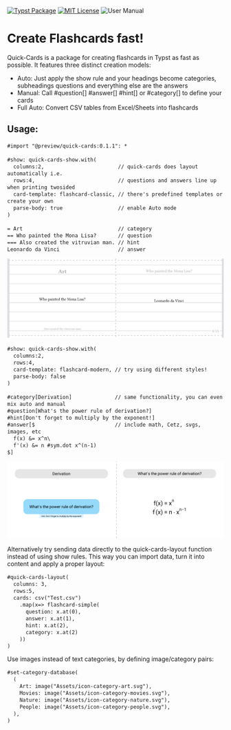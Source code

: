 [![Typst Package](https://img.shields.io/badge/dynamic/toml?url=https%3A%2F%2Fraw.githubusercontent.com%2FAnts-Aare%2Fquick-cards%2Fmain%2Ftypst.toml&query=%24.package.version&prefix=v&logo=typst&label=package&color=239DAD)](https://github.com/Ants-Aare/quick-cards)
[![MIT License](https://img.shields.io/badge/license-apache-blue)](https://github.com/Ants-Aare/quick-cards/blob/main/LICENSE)
![User Manual](https://img.shields.io/badge/manual-.pdf-purple)

# Create Flashcards fast!
Quick-Cards is a package for creating flashcards in Typst as fast as possible. It features three distinct creation models:
- Auto: Just apply the show rule and your headings become categories, subheadings questions and everything else are the answers
- Manual: Call #question[] #answer[] #hint[] or #category[] to define your cards
- Full Auto: Convert CSV tables from Excel/Sheets into flashcards

## Usage:
```typ
#import "@preview/quick-cards:0.1.1": *

#show: quick-cards-show.with(
  columns:2,                        // quick-cards does layout automatically i.e.
  rows:4,                           // questions and answers line up when printing twosided
  card-template: flashcard-classic, // there's predefined templates or create your own
  parse-body: true                  // enable Auto mode
)

= Art                               // category
== Who painted the Mona Lisa?       // question
=== Also created the vitruvian man. // hint
Leonardo da Vinci                   // answer

```
![Showcase](https://github.com/Ants-Aare/quick-cards/blob/main/examples/showcase.png)
```typ
#show: quick-cards-show.with(
  columns:2,
  rows:4,
  card-template: flashcard-modern, // try using different styles!
  parse-body: false
)

#category[Derivation]              // same functionality, you can even mix auto and manual
#question[What's the power rule of derivation?]
#hint[Don't forget to multiply by the exponent!]
#answer[$                          // include math, Cetz, svgs, images, etc 
  f(x) &= x^n\
  f'(x) &= n #sym.dot x^(n-1)
$]
```
![Showcase-Modern](https://github.com/Ants-Aare/quick-cards/blob/main/examples/showcase-modern.png)

Alternatively try sending data directly to the quick-cards-layout function instead of using show rules. This way you can import data, turn it into content and apply a proper layout:
```typ
#quick-cards-layout(
  columns: 3,
  rows:5,
  cards: csv("Test.csv")
    .map(x=> flashcard-simple(
      question: x.at(0),
      answer: x.at(1),
      hint: x.at(2),
      category: x.at(2)
    ))
)
```
Use images instead of text categories, by defining image/category pairs:
```typ
#set-category-database(
  (
    Art: image("Assets/icon-category-art.svg"),
    Movies: image("Assets/icon-category-movies.svg"),
    Nature: image("Assets/icon-category-nature.svg"),
    People: image("Assets/icon-category-people.svg"),
  ),
)
```
